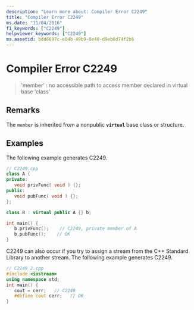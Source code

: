 ```yaml
---
description: "Learn more about: Compiler Error C2249"
title: "Compiler Error C2249"
ms.date: "11/04/2016"
f1_keywords: ["C2249"]
helpviewer_keywords: ["C2249"]
ms.assetid: bdd6697c-e04b-49b9-8e40-d9eb6d74f2b6
---
```

# Compiler Error C2249

> 'member' : no accessible path to access member declared in virtual base 'class'

## Remarks

The `member` is inherited from a nonpublic **`virtual`** base class or structure.

## Examples

The following example generates C2249.

```cpp
// C2249.cpp
class A {
private:
   void privFunc( void ) {};
public:
   void pubFunc( void ) {};
};

class B : virtual public A {} b;

int main() {
   b.privFunc();    // C2249, private member of A
   b.pubFunc();    // OK
}
```

C2249 can also occur if you try to assign a stream from the C++ Standard Library to another stream.  The following example generates C2249.

```cpp
// C2249_2.cpp
#include <iostream>
using namespace std;
int main() {
   cout = cerr;   // C2249
   #define cout cerr;   // OK
}
```
